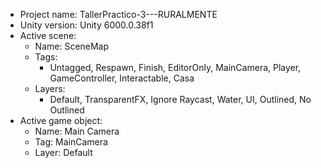 <!-- UNITY CODE ASSIST INSTRUCTIONS START -->
- Project name: TallerPractico-3---RURALMENTE
- Unity version: Unity 6000.0.38f1
- Active scene:
  - Name: SceneMap
  - Tags:
    - Untagged, Respawn, Finish, EditorOnly, MainCamera, Player, GameController, Interactable, Casa
  - Layers:
    - Default, TransparentFX, Ignore Raycast, Water, UI, Outlined, No Outlined
- Active game object:
  - Name: Main Camera
  - Tag: MainCamera
  - Layer: Default
<!-- UNITY CODE ASSIST INSTRUCTIONS END -->